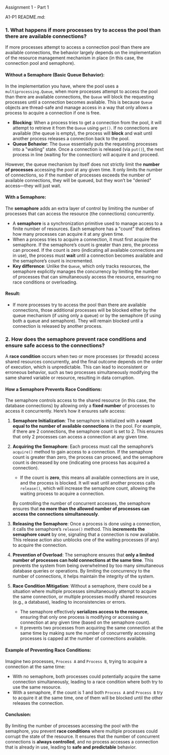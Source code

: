 Assignment 1 - Part 1

A1-P1 README.md:

### **1. What happens if more processes try to access the pool than there are available connections?**

If more processes attempt to access a connection pool than there are available connections, the behavior largely depends on the implementation of the resource management mechanism in place (in this case, the connection pool and semaphore).

#### Without a Semaphore (Basic Queue Behavior):
In the implementation you have, where the pool uses a `multiprocessing.Queue`, when more processes attempt to access the pool than there are available connections, the `Queue` will block the requesting processes until a connection becomes available. This is because `Queue` objects are thread-safe and manage access in a way that only allows a process to acquire a connection if one is free.

- **Blocking**: When a process tries to get a connection from the pool, it will attempt to retrieve it from the `Queue` using `get()`. If no connections are available (the queue is empty), the process will **block** and wait until another process releases a connection back to the pool.
- **Queue Behavior**: The `Queue` essentially puts the requesting processes into a "waiting" state. Once a connection is released (via `put()`), the next process in line (waiting for the connection) will acquire it and proceed.

However, the queue mechanism by itself does not strictly limit the **number of processes** accessing the pool at any given time. It only limits the number of connections, so if the number of processes exceeds the number of available connections, they will be queued, but they won’t be "denied" access—they will just wait.

#### With a Semaphore:
The **semaphore** adds an extra layer of control by limiting the number of processes that can access the resource (the connections) concurrently.

- A **semaphore** is a synchronization primitive used to manage access to a finite number of resources. Each semaphore has a "count" that defines how many processes can acquire it at any given time.
- When a process tries to acquire a connection, it must first acquire the semaphore. If the semaphore’s count is greater than zero, the process can proceed. If the count is zero (indicating all available connections are in use), the process must **wait** until a connection becomes available and the semaphore’s count is incremented.
- **Key difference**: Unlike the `Queue`, which only tracks resources, the semaphore explicitly manages the concurrency by limiting the number of processes that can simultaneously access the resource, ensuring no race conditions or overloading.

#### Result:
- If more processes try to access the pool than there are available connections, those additional processes will be blocked either by the queue mechanism (if using only a queue) or by the semaphore (if using both a queue and semaphore). They will remain blocked until a connection is released by another process.

### **2. How does the semaphore prevent race conditions and ensure safe access to the connections?**

A **race condition** occurs when two or more processes (or threads) access shared resources concurrently, and the final outcome depends on the order of execution, which is unpredictable. This can lead to inconsistent or erroneous behavior, such as two processes simultaneously modifying the same shared variable or resource, resulting in data corruption.

#### How a Semaphore Prevents Race Conditions:
The semaphore controls access to the shared resource (in this case, the database connections) by allowing only a **fixed number** of processes to access it concurrently. Here’s how it ensures safe access:

1. **Semaphore Initialization**:
   The semaphore is initialized with a **count equal to the number of available connections** in the pool. For example, if there are 2 connections, the semaphore count is set to 2. This ensures that only 2 processes can access a connection at any given time.
   
2. **Acquiring the Semaphore**:
   Each process must call the semaphore’s `acquire()` method to gain access to a connection. If the semaphore count is greater than zero, the process can proceed, and the semaphore count is decreased by one (indicating one process has acquired a connection). 
   
   - If the count is **zero**, this means all available connections are in use, and the process is blocked. It will wait until another process calls `release()`, which will increase the semaphore count, allowing the waiting process to acquire a connection.
   
   By controlling the number of concurrent accesses, the semaphore ensures that **no more than the allowed number of processes can access the connections simultaneously**.

3. **Releasing the Semaphore**:
   Once a process is done using a connection, it calls the semaphore’s `release()` method. This **increments the semaphore count** by one, signaling that a connection is now available. This release action also unblocks one of the waiting processes (if any) to acquire the connection.

4. **Prevention of Overload**:
   The semaphore ensures that **only a limited number of processes can hold connections at the same time**. This prevents the system from being overwhelmed by too many simultaneous database queries or operations. By limiting the concurrency to the number of connections, it helps maintain the integrity of the system.

5. **Race Condition Mitigation**:
   Without a semaphore, there could be a situation where multiple processes simultaneously attempt to acquire the same connection, or multiple processes modify shared resources (e.g., a database), leading to inconsistencies or errors.
   
   - The semaphore effectively **serializes access to the resource**, ensuring that only one process is modifying or accessing a connection at any given time (based on the semaphore count).
   - It prevents two processes from acquiring the same connection at the same time by making sure the number of concurrently accessing processes is capped at the number of connections available.

#### Example of Preventing Race Conditions:
Imagine two processes, `Process A` and `Process B`, trying to acquire a connection at the same time:

- With no semaphore, both processes could potentially acquire the same connection simultaneously, leading to a race condition where both try to use the same resource.
- With a semaphore, if the count is 1 and both `Process A` and `Process B` try to acquire it at the same time, one of them will be blocked until the other releases the connection.

#### Conclusion:
By limiting the number of processes accessing the pool with the semaphore, you prevent **race conditions** where multiple processes could corrupt the state of the resource. It ensures that the number of concurrent connections is **always controlled**, and no process accesses a connection that is already in use, leading to **safe and predictable** behavior.
